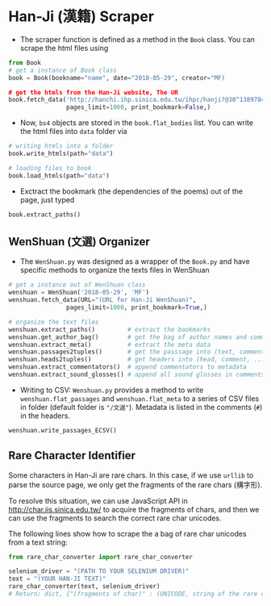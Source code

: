 # Han-Ji (漢籍) Scraper

- The scraper function is defined as a method in the `Book` class. You can scrape the html files using

```python
from Book
# get a instance of Book class
book = Book(bookname="name", date="2018-05-29", creator="MF)

# get the htmls from the Han-Ji website, The UR
book.fetch_data('http://hanchi.ihp.sinica.edu.tw/ihpc/hanji?@30^1389784921^802^^^60311004001000010006@@460127924',
                pages_limit=1000, print_bookmark=False,)
```

- Now, `bs4` objects are stored in the `book.flat_bodies` list. You can write the html files into `data` folder via

```python
# writing htmls into a folder
book.write_htmls(path="data")

# loading files to book
book.load_htmls(path="data")
```

- Exctract the bookmark (the dependencies of the poems) out of the page, just typed

```python 
book.extract_paths()
```

## WenShuan (文選) Organizer

- The `WenShuan.py` was designed as a wrapper of the `Book.py` and have specific methods to organize the texts files in WenShuan

```python 
# get a instance out of WenShuan class
wenshuan = WenShuan('2018-05-29', 'MF')
wenshuan.fetch_data(URL="(URL for Han-Ji WenShuan)",
                pages_limit=1000, print_bookmark=True,)

# organize the text files 
wenshuan.extract_paths()         # extract the bookmarks
wenshuan.get_author_bag()        # get the bag of author names and comments
wenshuan.extract_meta()          # extract the meta data
wenshuan.passages2tuples()       # get the passsage into (text, comment) tuples
wenshuan.heads2tuples()          # get headers into (head, comment, ...) tuples
wenshuan.extract_commentators()  # append commentators to metadata
wenshuan.extract_sound_glosses() # append all sound glosses in comments into a list and remove them from the self.flat_passages
```
- Writing to CSV: `Wenshuan.py` provides a method to write `wenshuan.flat_passages` and `wenshuan.flat_meta` to a series of CSV files in folder (default folder is `"/文選"`). Metadata is listed in the comments (`#`) in the headers. 

```python
wenshuan.write_passages_ECSV()
```

## Rare Character Identifier

Some characters in Han-Ji are rare chars. In this case, if we use `urllib` to parse the source page, we only get the fragments of the rare chars (構字形). 

To resolve this situation, we can use JavaScript API in http://char.iis.sinica.edu.tw/ to acquire the fragments of chars, and then we can use the fragments to search the correct rare char unicodes. 

The following lines show how to scrape the a bag of rare char unicodes from a text string:
```python
from rare_char_converter import rare_char_converter

selenium_driver = "(PATH TO YOUR SELENIUM DRIVER)"
text = "(YOUR HAN-JI TEXT)"
rare_char_converter(text, selenium_driver)
# Return: dict, {"(fragments of char)" : (UNICODE, string of the rare char)}
```